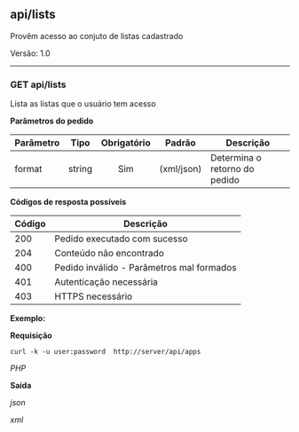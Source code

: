 ## api/lists

Provêm acesso ao conjuto de listas cadastrado

Versão: 1.0

---

### **GET** api/lists

Lista as listas que o usuário tem acesso

**Parâmetros do pedido**


| Parâmetro        |    Tipo       |  Obrigatório | Padrão | Descrição                         |
|------------------|:-------------:|:------------:|--------|-----------------------------------|
| format           |    string     |     Sim      | (xml/json) | Determina o retorno do pedido |

**Códigos de resposta possíveis**


| Código   |    Descrição                                   |
|----------|------------------------------------------------|
| 200      |  Pedido executado com sucesso                  |
| 204      |  Conteúdo não encontrado                       |
| 400      |  Pedido inválido  - Parâmetros mal formados    |
| 401      |  Autenticação necessária                       |
| 403      |  HTTPS necessário                              |


**Exemplo:**

**Requisição**

    curl -k -u user:password  http://server/api/apps


*PHP*



**Saída**

*json*



*xml*


